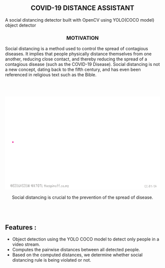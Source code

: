 <h2 align="center">
      COVID-19 DISTANCE ASSISTANT
</h2>


A social distancing detector built with OpenCV using YOLO(COCO model) object detector


<h3 align="center">
      MOTIVATION
</h3>


<p>
Social distancing is a method used to control the spread of contagious diseases. It implies that people physically distance themselves from one another, reducing close contact, and thereby reducing the spread of a contagious disease (such as the COVID-19 Disease). Social distancing is not a new concept, dating back to the fifth century, and has even been referenced in religious text such as the Bible.
</p>

<br><br>

<p align="center">
  <img src="res/social_distance_detector_spread.gif">
</p>

<p align="center">
   Social distancing is crucial to the prevention of the spread of disease.
</p>
<br><br>

## Features :
* Object detection using the YOLO COCO model to detect only people in a video stream.
* Computes the pairwise distances between all detected people.
* Based on the computed distances, we determine whether social distancing rule is being violated or not.
